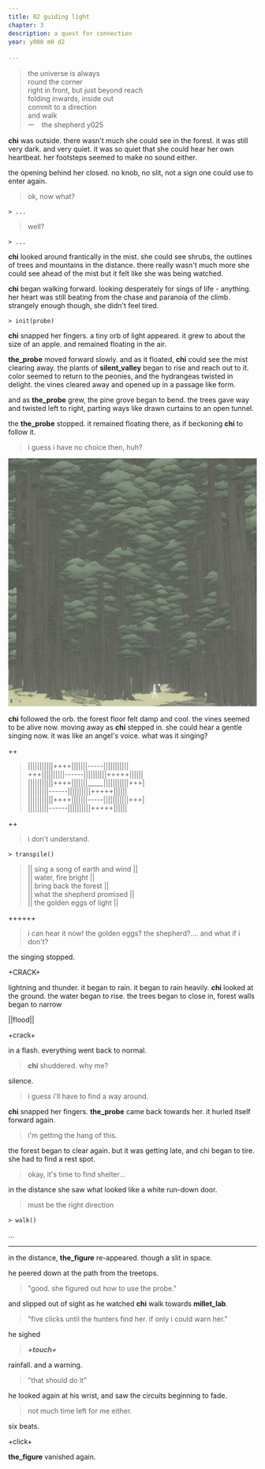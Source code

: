 ```yaml
---
title: 02 guiding light  
chapter: 3  
description: a quest for connection 
year: y000 m0 d2  

---
```


>the universe is always  \
>round the corner \
>right in front, but just beyond reach \
>folding inwards, inside out \
>commit to a direction \
>and walk \
> ー　the shepherd y025

**chi** was outside. there wasn't much she could see in the forest. it was still very dark. and very quiet. it was so quiet that she could hear her own heartbeat. her footsteps seemed to make no sound either. 

the opening behind her closed. no knob, no slit, not a sign one could use to enter again.

> ok, now what?

```
> ...
```

> well?

```
> ...
```

**chi** looked around frantically in the mist. she could see shrubs, the outlines of trees and mountains in the distance. there really wasn't much more she could see ahead of the mist but it felt like she was being watched.

**chi** began walking forward. looking desperately for sings of life - anything. her heart was still beating from the chase and paranoia of the climb. strangely enough though, she didn't feel tired.

```
> init(probe)
```

**chi** snapped her fingers. a tiny orb of light appeared. it grew to about the size of an apple. and remained floating in the air.

**the_probe** moved forward slowly. and as it floated, **chi** could see the mist clearing away. the plants of **silent_valley** began to rise and reach out to it. color seemed to return to the peonies, and the hydrangeas twisted in delight. the vines cleared away and opened up in a passage like form.

and as **the_probe** grew, the pine grove began to bend. the trees gave way and twisted left to right, parting ways like drawn curtains to an open tunnel.

the **the_probe** stopped. it remained floating there, as if beckoning **chi** to follow it. 

> i guess i have no choice then, huh?

![forest](./forest.png)

**chi** followed the orb. the forest floor felt damp and cool. the vines seemed to be alive now. moving away as **chi** stepped in. she could hear a gentle singing now. it was like an angel's voice. what was it singing?

++

> |||||||||||++++|||||||-----||||||||||| \
> +++||||||||||------||||||||||+++++||||||\
> |||||||||||++++|||||||_____|||||||||||+++|\
> |||||||||------||||||||||+++++||||||\
> |||||||||||++++|||||||-----|||||||||||+++|\
> |||||||||------||||||||||+++++||||||

++

> i don't understand.



```
> transpile()
```

>|| sing a song of earth and wind ||\
>|| water, fire bright ||\
>|| bring back the forest ||\
>|| what the shepherd promised ||\
>|| the golden eggs of light ||

++++++

> i can hear it now! the golden eggs? the shepherd?.... and what if i don't?

the singing stopped.

+CRACK+


lightning and thunder. it began to rain. it began to rain heavily. **chi** looked at the ground. the water began to rise. the trees began to close in, forest walls began to narrow


||flood||


+crack+

in a flash. everything went back to normal.

> **chi** shuddered. why me?

silence.

> i guess i'll have to find a way around.

**chi** snapped her fingers. **the_probe** came back towards her. it hurled itself forward again.

> i'm getting the hang of this.

the forest began to clear again. but it was getting late, and chi began to tire. she had to find a rest spot.

> okay, it's time to find shelter...

in the distance she saw what looked like a white run-down door.

> must be the right direction

```
> walk()
```
...

<hr/>

in the distance, **the_figure** re-appeared. though a slit in space.

he peered down at the path from the treetops. 

> "good. she figured out how to use the probe."

and slipped out of sight as he watched **chi** walk towards **millet_lab**. 

> "five clicks until the hunters find her. if only i could warn her."

he sighed

> ***+touch+***

rainfall. and a warning.

> "that should do it"

he looked again at his wrist, and saw the circuits beginning to fade. 

> not much time left for me either.

six beats.

+click+

**the_figure** vanished again. 
